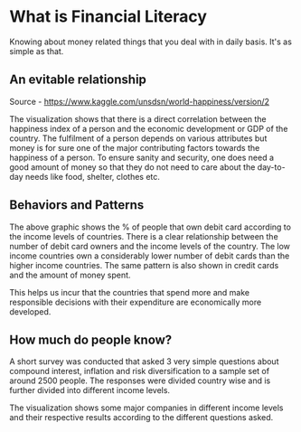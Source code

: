 # What is Financial Literacy

Knowing about money related things that you deal with in daily basis. 
It's as simple as that.

## An evitable relationship

<div class="flourish-embed flourish-scatter" data-src="visualisation/7878960"><script src="https://public.flourish.studio/resources/embed.js"></script></div>

Source - https://www.kaggle.com/unsdsn/world-happiness/version/2

The visualization shows that there is a direct correlation between the happiness index of a person and the economic development or GDP of the country. The fulfilment of a 
person depends on various attributes but money is for sure one of the major contributing factors towards the happiness of a person. To ensure sanity and security, one does 
need a good amount of money so that they do not need to care about the day-to-day needs like food, shelter, clothes etc. 

## Behaviors and Patterns

<div class="flourish-embed flourish-chart" data-src="visualisation/7878159"><script src="https://public.flourish.studio/resources/embed.js"></script></div>

The above graphic shows the % of people that own debit card according to the income levels of countries. There is a clear relationship between the number of debit card owners and the 
income levels of the country. The low income countries own a considerably lower number of debit cards than the higher income countries. The same pattern is also shown in credit cards
and the amount of money spent. 

This helps us incur that the countries that spend more and make responsible decisions with their expenditure are economically more developed. 

## How much do people know?

A short survey was conducted that asked 3 very simple questions about compound interest, inflation and risk diversification to a sample set of around 2500 people. The responses were
divided country wise and is further divided into different income levels.

<div class="flourish-embed flourish-chart" data-src="visualisation/7856350"><script src="https://public.flourish.studio/resources/embed.js"></script></div>

The visualization shows some major companies in different income levels and their respective results according to the different questions asked.

